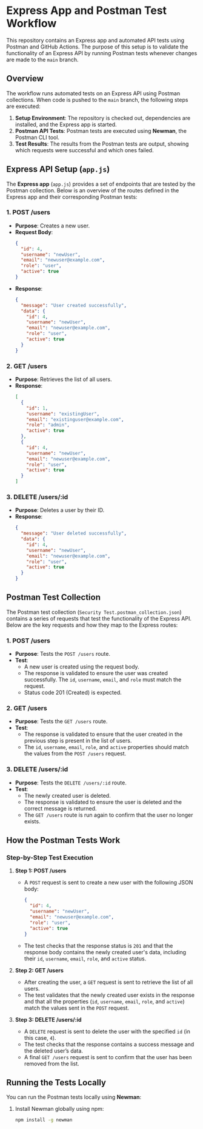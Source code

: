 # Express App and Postman Test Workflow

This repository contains an Express app and automated API tests using Postman and GitHub Actions. The purpose of this setup is to validate the functionality of an Express API by running Postman tests whenever changes are made to the `main` branch.

## Overview

The workflow runs automated tests on an Express API using Postman collections. When code is pushed to the `main` branch, the following steps are executed:

1. **Setup Environment**: The repository is checked out, dependencies are installed, and the Express app is started.
2. **Postman API Tests**: Postman tests are executed using **Newman**, the Postman CLI tool.
3. **Test Results**: The results from the Postman tests are output, showing which requests were successful and which ones failed.

## Express API Setup (`app.js`)

The **Express app** (`app.js`) provides a set of endpoints that are tested by the Postman collection. Below is an overview of the routes defined in the Express app and their corresponding Postman tests:

### 1. **POST /users**
   - **Purpose**: Creates a new user.
   - **Request Body**: 
     ```json
     {
       "id": 4,
       "username": "newUser",
       "email": "newuser@example.com",
       "role": "user",
       "active": true
     }
     ```
   - **Response**: 
     ```json
     {
       "message": "User created successfully",
       "data": {
         "id": 4,
         "username": "newUser",
         "email": "newuser@example.com",
         "role": "user",
         "active": true
       }
     }
     ```

### 2. **GET /users**
   - **Purpose**: Retrieves the list of all users.
   - **Response**: 
     ```json
     [
       {
         "id": 1,
         "username": "existingUser",
         "email": "existinguser@example.com",
         "role": "admin",
         "active": true
       },
       {
         "id": 4,
         "username": "newUser",
         "email": "newuser@example.com",
         "role": "user",
         "active": true
       }
     ]
     ```

### 3. **DELETE /users/:id**
   - **Purpose**: Deletes a user by their ID.
   - **Response**: 
     ```json
     {
       "message": "User deleted successfully",
       "data": {
         "id": 4,
         "username": "newUser",
         "email": "newuser@example.com",
         "role": "user",
         "active": true
       }
     }
     ```

## Postman Test Collection

The Postman test collection (`Security Test.postman_collection.json`) contains a series of requests that test the functionality of the Express API. Below are the key requests and how they map to the Express routes:

### 1. **POST /users**
   - **Purpose**: Tests the `POST /users` route.
   - **Test**: 
     - A new user is created using the request body.
     - The response is validated to ensure the user was created successfully. The `id`, `username`, `email`, and `role` must match the request.
     - Status code 201 (Created) is expected.

### 2. **GET /users**
   - **Purpose**: Tests the `GET /users` route.
   - **Test**: 
     - The response is validated to ensure that the user created in the previous step is present in the list of users.
     - The `id`, `username`, `email`, `role`, and `active` properties should match the values from the `POST /users` request.

### 3. **DELETE /users/:id**
   - **Purpose**: Tests the `DELETE /users/:id` route.
   - **Test**: 
     - The newly created user is deleted.
     - The response is validated to ensure the user is deleted and the correct message is returned.
     - The `GET /users` route is run again to confirm that the user no longer exists.

## How the Postman Tests Work

### Step-by-Step Test Execution

1. **Step 1: POST /users**
   - A `POST` request is sent to create a new user with the following JSON body:
     ```json
     {
       "id": 4,
       "username": "newUser",
       "email": "newuser@example.com",
       "role": "user",
       "active": true
     }
     ```
   - The test checks that the response status is `201` and that the response body contains the newly created user's data, including their `id`, `username`, `email`, `role`, and `active` status.

2. **Step 2: GET /users**
   - After creating the user, a `GET` request is sent to retrieve the list of all users.
   - The test validates that the newly created user exists in the response and that all the properties (`id`, `username`, `email`, `role`, and `active`) match the values sent in the `POST` request.

3. **Step 3: DELETE /users/:id**
   - A `DELETE` request is sent to delete the user with the specified `id` (in this case, `4`).
   - The test checks that the response contains a success message and the deleted user’s data.
   - A final `GET /users` request is sent to confirm that the user has been removed from the list.

## Running the Tests Locally

You can run the Postman tests locally using **Newman**:

1. Install Newman globally using npm:
   ```bash
   npm install -g newman

